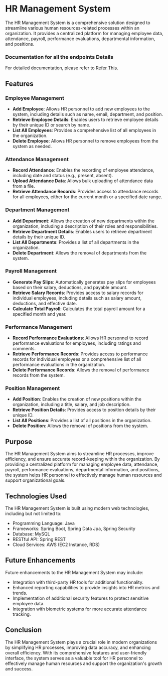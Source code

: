# HR Management System

The HR Management System is a comprehensive solution designed to streamline various human resources-related processes within an organization. It provides a centralized platform for managing employee data, attendance, payroll, performance evaluations, departmental information, and positions.

### Documentation for all the endpoints Details

For detailed documentation, please refer to [Refer This](https://docs.google.com/document/d/1_rZqIIq7Gj2YjUl3GarWQ7FJWW4NG6eUuBA_Fe5pc4w/edit?usp=sharing).

## Features

### Employee Management

- **Add Employee**: Allows HR personnel to add new employees to the system, including details such as name, email, department, and position.
- **Retrieve Employee Details**: Enables users to retrieve employee details by their unique ID or search by name.
- **List All Employees**: Provides a comprehensive list of all employees in the organization.
- **Delete Employee**: Allows HR personnel to remove employees from the system as needed.

### Attendance Management

- **Record Attendance**: Enables the recording of employee attendance, including date and status (e.g., present, absent).
- **Upload Attendance Data**: Allows bulk uploading of attendance data from a file.
- **Retrieve Attendance Records**: Provides access to attendance records for all employees, either for the current month or a specified date range.

### Department Management

- **Add Department**: Allows the creation of new departments within the organization, including a description of their roles and responsibilities.
- **Retrieve Department Details**: Enables users to retrieve department details by their unique ID.
- **List All Departments**: Provides a list of all departments in the organization.
- **Delete Department**: Allows the removal of departments from the system.

### Payroll Management

- **Generate Pay Slips**: Automatically generates pay slips for employees based on their salary, deductions, and payable amount.
- **Retrieve Salary Records**: Provides access to salary records for individual employees, including details such as salary amount, deductions, and effective date.
- **Calculate Total Payroll**: Calculates the total payroll amount for a specified month and year.

### Performance Management

- **Record Performance Evaluations**: Allows HR personnel to record performance evaluations for employees, including ratings and comments.
- **Retrieve Performance Records**: Provides access to performance records for individual employees or a comprehensive list of all performance evaluations in the organization.
- **Delete Performance Records**: Allows the removal of performance records from the system.

### Position Management

- **Add Position**: Enables the creation of new positions within the organization, including a title, salary, and job description.
- **Retrieve Position Details**: Provides access to position details by their unique ID.
- **List All Positions**: Provides a list of all positions in the organization.
- **Delete Position**: Allows the removal of positions from the system.

## Purpose

The HR Management System aims to streamline HR processes, improve efficiency, and ensure accurate record-keeping within the organization. By providing a centralized platform for managing employee data, attendance, payroll, performance evaluations, departmental information, and positions, the system helps HR personnel to effectively manage human resources and support organizational goals.

## Technologies Used

The HR Management System is built using modern web technologies, including but not limited to:

- Programming Language: Java
- Frameworks: Spring Boot, Spring Data Jpa, Spring Security
- Database: MySQL
- RESTful API: Spring REST
- Cloud Services: AWS (EC2 Instance, RDS)

## Future Enhancements

Future enhancements to the HR Management System may include:

- Integration with third-party HR tools for additional functionality.
- Enhanced reporting capabilities to provide insights into HR metrics and trends.
- Implementation of additional security features to protect sensitive employee data.
- Integration with biometric systems for more accurate attendance tracking.

## Conclusion

The HR Management System plays a crucial role in modern organizations by simplifying HR processes, improving data accuracy, and enhancing overall efficiency. With its comprehensive features and user-friendly interface, the system serves as a valuable tool for HR personnel to effectively manage human resources and support the organization's growth and success.
